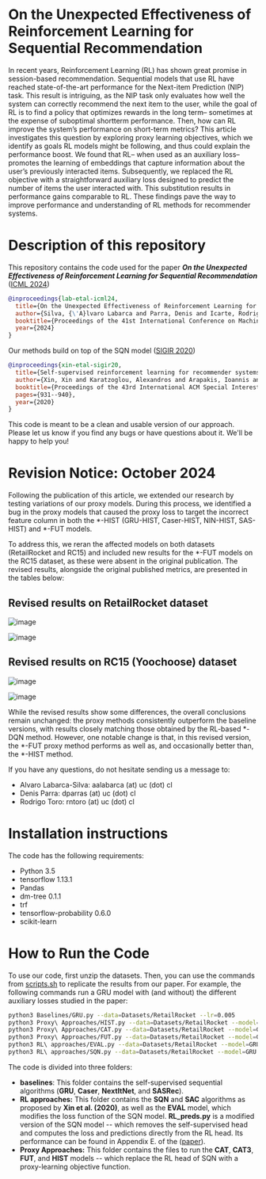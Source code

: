 # On the Unexpected Effectiveness of Reinforcement Learning for Sequential Recommendation

In recent years, Reinforcement Learning (RL) has shown great promise in session-based recommendation. Sequential models that use RL have reached state-of-the-art performance for the Next-item Prediction (NIP) task. This result is intriguing, as the NIP task only evaluates how well the system can correctly recommend the next item to the user, while the goal of RL is to find a policy that optimizes rewards in the long term– sometimes at the expense of suboptimal shortterm performance. Then, how can RL improve the system’s performance on short-term metrics? This article investigates this question by exploring proxy learning objectives, which we identify as goals RL models might be following, and thus could explain the performance boost. We found that RL– when used as an auxiliary loss– promotes the learning of embeddings that capture information about the user’s previously interacted items. Subsequently, we replaced the RL objective with a straightforward auxiliary loss designed to predict the number of items the user interacted with. This substitution results in performance gains comparable to RL. These findings pave the way to improve performance and understanding of RL methods for recommender systems.

# Description of this repository

This repository contains the code used for the paper ***On the Unexpected Effectiveness of Reinforcement Learning for Sequential Recommendation*** ([ICML 2024](https://proceedings.mlr.press/v235/silva24b.html))

```bibtex
@inproceedings{lab-etal-icml24,
  title={On the Unexpected Effectiveness of Reinforcement Learning for Sequential Recommendation},
  author={Silva, {\'A}lvaro Labarca and Parra, Denis and Icarte, Rodrigo Toro},
  booktitle={Proceedings of the 41st International Conference on Machine Learning (ICML)}
  year={2024}
}
```

Our methods build on top of the SQN model ([SIGIR 2020]([https://openreview.net/pdf?id=ie3vXkMvRY](https://www.researchgate.net/profile/Alexandros-Karatzoglou/publication/342093511_Self-Supervised_Reinforcement_Learning_for_Recommender_Systems/links/5ee73cf1a6fdcc73be7bbc67/Self-Supervised-Reinforcement-Learning-for-Recommender-Systems.pdf)))

```bibtex
@inproceedings{xin-etal-sigir20,
  title={Self-supervised reinforcement learning for recommender systems},
  author={Xin, Xin and Karatzoglou, Alexandros and Arapakis, Ioannis and Jose, Joemon M},
  booktitle={Proceedings of the 43rd International ACM Special Interest Group on Information Retrieval Conference (SIGIR)},
  pages={931--940},
  year={2020}
}
```

This code is meant to be a clean and usable version of our approach. Please let us know if you find any bugs or have questions about it. We'll be happy to help you!

# Revision Notice: October 2024

Following the publication of this article, we extended our research by testing variations of our proxy models. During this process, we identified a bug in the proxy models that caused the proxy loss to target the incorrect feature column in both the *-HIST (GRU-HIST, Caser-HIST, NIN-HIST, SAS-HIST) and *-FUT models.
 
To address this, we reran the affected models on both datasets (RetailRocket and RC15) and included new results for the *-FUT models on the RC15 dataset, as these were absent in the original publication. The revised results, alongside the original published metrics, are presented in the tables below:

## Revised results on RetailRocket dataset
![image](https://github.com/user-attachments/assets/adc7a8bd-46b1-461a-9184-feaccbc771e8)

![image](https://github.com/user-attachments/assets/40e03e09-ffbf-4b19-b5da-6834dfbe5cdd)

## Revised results on RC15 (Yoochoose) dataset
![image](https://github.com/user-attachments/assets/f94a70ef-e1df-4942-8a32-fb5d4cff0d77)

![image](https://github.com/user-attachments/assets/80630591-e2b5-4d2c-96ba-5a8dae403966)

  
While the revised results show some differences, the overall conclusions remain unchanged: the proxy methods consistently outperform the baseline versions, with results closely matching those obtained by the RL-based *-DQN method. However, one notable change is that, in this revised version, the *-FUT proxy method performs as well as, and occasionally better than, the *-HIST method.
 
If you have any questions, do not hesitate sending us a message to:
* Alvaro Labarca-Silva: aalabarca (at) uc (dot) cl
* Denis Parra: dparras (at) uc (dot) cl
* Rodrigo Toro: rntoro (at) uc (dot) cl

# Installation instructions

The code has the following requirements:

* Python 3.5
* tensorflow 1.13.1
* Pandas
* dm-tree 0.1.1
* trf
* tensorflow-probability 0.6.0
* scikit-learn

# How to Run the Code

To use our code, first unzip the datasets. Then, you can use the commands from [scripts.sh](https://github.com/alfa-labarca/RL-Proxy-Models/blob/main/scripts.sh) to replicate the results from our paper. For example, the following commands run a GRU model with (and without) the different auxiliary losses studied in the paper: 

```bash
python3 Baselines/GRU.py --data=Datasets/RetailRocket --lr=0.005
python3 Proxy\ Approaches/HIST.py --data=Datasets/RetailRocket --model=GRU --lr=0.005
python3 Proxy\ Approaches/CAT.py --data=Datasets/RetailRocket --model=GRU --lr=0.005
python3 Proxy\ Approaches/FUT.py --data=Datasets/RetailRocket --model=GRU --lr=0.005
python3 RL\ approaches/EVAL.py --data=Datasets/RetailRocket --model=GRU --lr=0.005
python3 RL\ approaches/SQN.py --data=Datasets/RetailRocket --model=GRU --lr=0.005
```

The code is divided into three folders:
* **baselines**: This folder contains the self-supervised sequential algorithms (**GRU**, **Caser**, **NextItNet**, and **SASRec**).
* **RL approaches:** This folder contains the **SQN** and **SAC** algorithms as proposed by **Xin et al. (2020)**, as well as the **EVAL** model, which modifies the loss function of the SQN model. **RL_preds.py** is a modified version of the SQN model -- which removes the self-supervised head and computes the loss and predictions directly from the RL head. Its performance can be found in Appendix E. of the ([paper](https://openreview.net/pdf?id=ie3vXkMvRY)).
* **Proxy Approaches:** This folder contains the files to run the **CAT**, **CAT3**, **FUT**, and **HIST** models -- which replace the RL head of SQN with a proxy-learning objective function.

